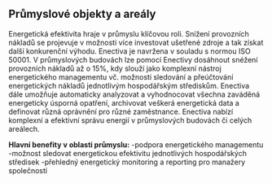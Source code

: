 ## Průmyslové objekty a areály

Energetická efektivita hraje v průmyslu klíčovou roli. Snížení provozních nákladů se projevuje v možnosti více investovat ušetřené zdroje a tak získat další konkurenční výhodu. Enectiva je navržena v souladu s normou ISO 50001. V průmyslových budovách lze pomocí Enectivy dosáhnout snéžení provozních nákladů až o 15%, kdy slouží jako komplexní nástroj energetického managementu vč. možnosti sledování a přeúčtování energetických nákladů jednotlivým hospodářským střediskům. Enectiva dále umožňuje automaticky analyzovat a vyhodnocovat všechna zaváděná energeticky úsporná opatření, archivovat veškerá energetická data a definovat různá oprávnění pro různé zaměstnance. Enectiva nabízí komplexní a efektivní správu energií v průmyslových budovách či celých areálech.

**Hlavní benefity v oblasti průmyslu:**
-podpora energetického managementu
-možnost sledovat energetickou efektivitu jednotlivých hospodářských středisek
-přehledný energetický monitoring a reporting pro manažery společností
